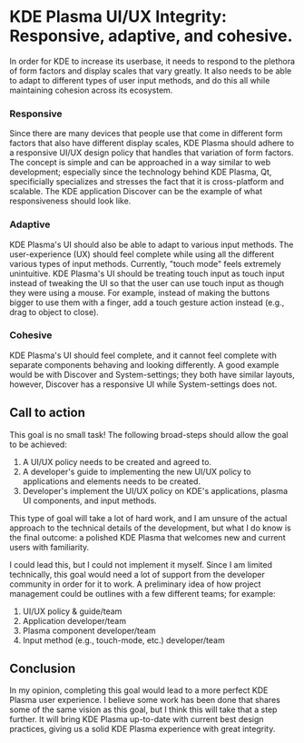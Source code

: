 # KDE Plasma UI/UX Integrity: Responsive, adaptive, and cohesive.

In order for KDE to increase its userbase, it needs to respond to the plethora of form factors and display scales that vary greatly. It also needs to be able to adapt to different types of user input methods, and do this all while maintaining cohesion across its ecosystem.

### Responsive
Since there are many devices that people use that come in different form factors that also have different display scales, KDE Plasma should adhere to a responsive UI/UX design policy that handles that variation of form factors. The concept is simple and can be approached in a way similar to web development; especially since the technology behind KDE Plasma, Qt, specificially specializes and stresses the fact that it is cross-platform and scalable. The KDE application Discover can be the example of what responsiveness should look like.

### Adaptive
KDE Plasma's UI should also be able to adapt to various input methods. The user-experience (UX) should feel complete while using all the different various types of input methods. Currently, "touch mode" feels extremely unintuitive. KDE Plasma's UI should be treating touch input as touch input instead of tweaking the UI so that the user can use touch input as though they were using a mouse. For example, instead of making the buttons bigger to use them with a finger, add a touch gesture action instead (e.g., drag to object to close).

### Cohesive
KDE Plasma's UI should feel complete, and it cannot feel complete with separate components behaving and looking differently. A good example would be with Discover and System-settings; they both have similar layouts, however, Discover has a responsive UI while System-settings does not.

## Call to action
This goal is no small task! The following broad-steps should allow the goal to be achieved:

1. A UI/UX policy needs to be created and agreed to.
2. A developer's guide to implementing the new UI/UX policy to applications and elements needs to be created.
3. Developer's implement the UI/UX policy on KDE's applications, plasma UI components, and input methods.

This type of goal will take a lot of hard work, and I am unsure of the actual approach to the technical details of the development, but what I do know is the final outcome: a polished KDE Plasma that welcomes new and current users with familiarity.<br>

I could lead this, but I could not implement it myself. Since I am limited technically, this goal would need a lot of support from the developer community in order for it to work. A preliminary idea of how project management could be outlines with a few different teams; for example:

1. UI/UX policy & guide/team
2. Application developer/team
3. Plasma component developer/team
4. Input method (e.g., touch-mode, etc.) developer/team

## Conclusion

In my opinion, completing this goal would lead to a more perfect KDE Plasma user experience. I believe some work has been done that shares some of the same vision as this goal, but I think this will take that a step further. It will bring KDE Plasma up-to-date with current best design practices, giving us a solid KDE Plasma experience with great integrity.
